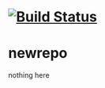 # [![Build Status](https://travis-ci.org/antoniushilman/newrepo.svg?branch=master)](https://travis-ci.org/antoniushilman/newrepo)
# newrepo
nothing here
